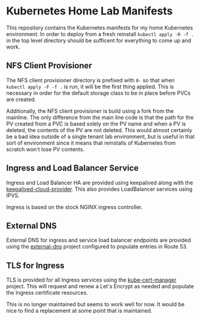 # Kubernetes Home Lab Manifests

This repository contains the Kubernetes manifests for my home Kubernetes
environment.  In order to deploy from a fresh reinstall `kubectl apply -R -f .`
in the top level directory should be sufficent for everything to come up and
work.

## NFS Client Provisioner

The NFS client provisioner directory is prefixed with `0-` so that when
`kubectl apply -F -f .` is run, it will be the first thing applied.  This is
necessary in order for the default storage class to be in place before PVCs are
created.

Additionally, the NFS client provisioner is build using a fork from the
mainline.  The only difference from the main line code is that the path for the
PV created from a PVC is based solely on the PV name and when a PV is deleted,
the contents of the PV are not deleted.  This would almost certainly be a bad
idea outside of a single tenant lab environment, but is useful in that sort of
environment since it means that reinstalls of Kubernetes from scratch won't
lose PV contents.

## Ingress and Load Balancer Service

Ingress and Load Balancer HA are provided using keepalived along with the
[keepalived-cloud-provider](https://github.com/munnerz/keepalived-cloud-provider).
This also provides LoadBalancer services using IPVS.

Ingress is based on the stock NGINX ingress controller.

## External DNS

External DNS for ingress and service load balancer endpoints are provided using
the [external-dns](https://github.com/kubernetes-incubator/external-dns)
project configured to populate entries in Route 53.

## TLS for Ingress

TLS is provided for all Ingress services using the
[kube-cert-manager](https://github.com/PalmStoneGames/kube-cert-manager)
project.  This will request and renew a Let's Encrypt as needed and populate
the Ingress certificate resources.

This is no longer maintained but seems to work well for now.  It would
be nice to find a replacement at some point that is maintained.
